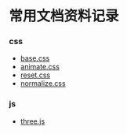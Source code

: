 # 常用文档资料记录
 ### css
  - [base.css]
  - [animate.css]
  - [reset.css]
  - [normalize.css]

 ### js
  - [three.js]

   [base.css]: <https://github.com/shenshuai89/store/blob/master/css/base.css>
   [animate.css]: <https://github.com/shenshuai89/store/blob/master/css/animate.css>
   [reset.css]: <https://github.com/shenshuai89/store/blob/master/css/reset.css>
   [normalize.css]: <https://github.com/shenshuai89/store/blob/master/css/normalize.css>
   [three.js]: <https://github.com/shenshuai89/store/blob/master/js/three.js>